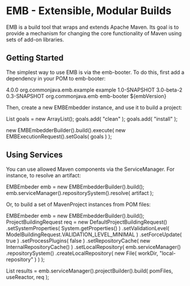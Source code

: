 # EMB - Extensible, Modular Builds #

EMB is a build tool that wraps and extends Apache Maven. Its goal is to provide a mechanism for changing the core functionality of Maven using sets of add-on libraries.

## Getting Started ##

The simplest way to use EMB is via the emb-booter. To do this, first add a dependency in your POM to emb-booter:

  <project xmlns="http://maven.apache.org/POM/4.0.0" xmlns:xsi="http://www.w3.org/2001/XMLSchema-instance"
    xsi:schemaLocation="http://maven.apache.org/POM/4.0.0 http://maven.apache.org/maven-v4_0_0.xsd">
    <modelVersion>4.0.0</modelVersion>
    <groupId>org.commonjava.emb.example</groupId>
    <artifactId>example</artifactId>
    <version>1.0-SNAPSHOT</version>
    <properties>
      <mavenVersion>3.0-beta-2</mavenVersion>
      <embVersion>0.3-SNAPSHOT</embVersion>
    </properties>
    <dependencies>
      <dependency>
        <groupId>org.commonjava.emb</groupId>
        <artifactId>emb-booter</artifactId>
        <version>${embVersion}</version>
      </dependency>
    </dependencies>
  </project>

Then, create a new EMBEmbedder instance, and use it to build a project:

  List<String> goals = new ArrayList<String>();
  goals.add( "clean" );
  goals.add( "install" );

  new EMBEmbedderBuilder().build().execute( new EMBExecutionRequest().setGoals( goals ) );
  
## Using Services ##

You can use allowed Maven components via the ServiceManager. For instance, to resolve an artifact:

  EMBEmbeder emb = new EMBEmbedderBuilder().build();
  emb.serviceManager().repositorySystem().resolve( artifact );
  
Or, to build a set of MavenProject instances from POM files:

  EMBEmbeder emb = new EMBEmbedderBuilder().build();
  ProjectBuildingRequest req = new DefaultProjectBuildingRequest()
                                    .setSystemProperties( System.getProperties() )
                                    .setValidationLevel( ModelBuildingRequest.VALIDATION_LEVEL_MINIMAL )
                                    .setForceUpdate( true )
                                    .setProcessPlugins( false )
                                    .setRepositoryCache( new InternalRepositoryCache() )
                                    .setLocalRepository( emb.serviceManager()
                                                            .repositorySystem()
                                                            .createLocalRepository( new File( workDir, "local-repository" ) ) );
                             
  List<ProjectBuildingResult> results = emb.serviceManager().projectBuilder().build( pomFiles, useReactor, req );

